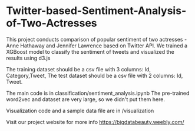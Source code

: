 # Twitter-based-Sentiment-Analysis-of-Two-Actresses
This project conducts comparison of popular sentiment of two actresses - Anne Hathaway and Jennifer Lawrence based on Twitter API.
We trained a XGBoost model to classify the sentiment of tweets and visualized the results using d3.js

The training dataset should be a csv file with 3 columns: Id, Category,Tweet,
The test dataset should be a csv file with 2 columns: Id, Tweet.
 
The main code is in classification/sentiment_analysis.ipynb
The pre-trained word2vec and dataset are very large, so we didn't put them here. 

Visualization code and a sample data file are in /visualization

Visit our project website for more info https://bigdatabeauty.weebly.com/
